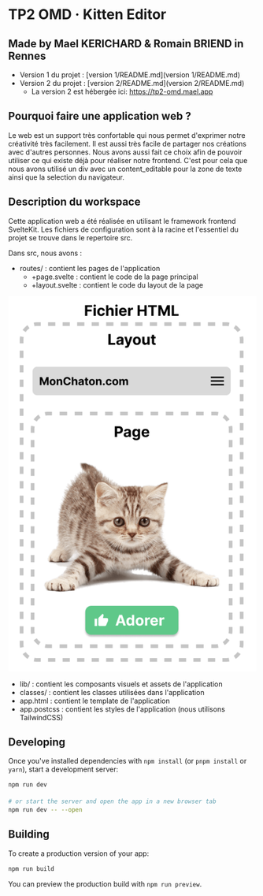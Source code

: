 # TP2 OMD · Kitten Editor
## Made by Mael KERICHARD & Romain BRIEND in Rennes

- Version 1 du projet : [version 1/README.md](version 1/README.md)
- Version 2 du projet : [version 2/README.md](version 2/README.md)
    - La version 2 est hébergée ici: https://tp2-omd.mael.app

## Pourquoi faire une application web ?

Le web est un support très confortable qui nous permet d'exprimer notre créativité très facilement.
Il est aussi très facile de partager nos créations avec d'autres personnes.
Nous avons aussi fait ce choix afin de pouvoir utiliser ce qui existe déjà pour réaliser notre frontend.
C'est pour cela que nous avons utilisé un div avec un content_editable pour la zone de texte ainsi que la selection du navigateur.

## Description du workspace

Cette application web a été réalisée en utilisant le framework frontend SvelteKit.
Les fichiers de configuration sont à la racine et l'essentiel du projet se trouve dans le repertoire src.

Dans src, nous avons :
- routes/ : contient les pages de l'application
  - +page.svelte : contient le code de la page principal
  - +layout.svelte : contient le code du layout de la page

![Layout](docs/layout.png)

- lib/ : contient les composants visuels et assets de l'application
- classes/ : contient les classes utilisées dans l'application
- app.html : contient le template de l'application
- app.postcss : contient les styles de l'application (nous utilisons TailwindCSS)





## Developing

Once you've installed dependencies with `npm install` (or `pnpm install` or `yarn`), start a development server:

```bash
npm run dev

# or start the server and open the app in a new browser tab
npm run dev -- --open
```

## Building

To create a production version of your app:

```bash
npm run build
```

You can preview the production build with `npm run preview`.
